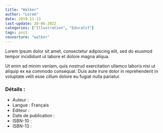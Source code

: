 ```yaml
---
title: "Walker"
author: "Lorem"
date: 2019-11-13
last-update: 20-06-2022
categories: ["Illustration", "Educatif"]
tags: post
couverture: "walker"
---
```


Lorem ipsum dolor sit amet, consectetur adipiscing elit, sed do eiusmod tempor incididunt ut labore et dolore magna aliqua.
<!-- excerpt -->

Ut enim ad minim veniam, quis nostrud exercitation ullamco laboris nisi ut aliquip ex ea commodo consequat. Duis aute irure dolor in reprehenderit in voluptate velit esse cillum dolore eu fugiat nulla pariatur.

### Détails :

- Auteur : 
- Langue : Français
- Editeur : 
- Date de publication : 
- ISBN-10 : 
- ISBN-13 : 